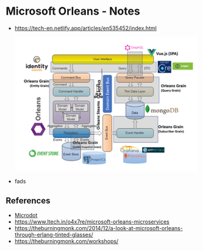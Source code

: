 # Microsoft Orleans - Notes

- https://tech-en.netlify.app/articles/en535452/index.html

  <img src=".\assets\Full-orleans-CQRS-ES-block-diagram.png" alt="FULL-Orleans-ES-CQRS" style="zoom:80%;" />

- fads



## References

- [Microdot](https://github.com/gigya/microdot)
- https://www.ltech.in/o4x7re/microsoft-orleans-microservices
- https://theburningmonk.com/2014/12/a-look-at-microsoft-orleans-through-erlang-tinted-glasses/
- https://theburningmonk.com/workshops/

